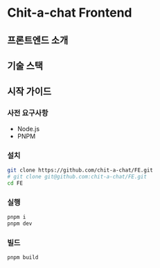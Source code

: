 # Chit-a-chat Frontend

## 프론트엔드 소개

## 기술 스택

## 시작 가이드

### 사전 요구사항

-   Node.js
-   PNPM

### 설치

```bash
git clone https://github.com/chit-a-chat/FE.git
# git clone git@github.com:chit-a-chat/FE.git
cd FE
```

### 실행

```bash
pnpm i
pnpm dev
```

### 빌드

```bash
pnpm build
```
